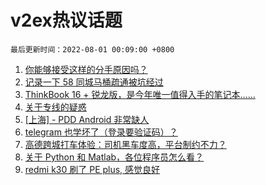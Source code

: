 # v2ex热议话题

`最后更新时间：2022-08-01 00:09:00 +0800`

1. [你能够接受这样的分手原因吗？](https://www.v2ex.com/t/869788)
1. [记录一下 58 同城马桶疏通被坑经过](https://www.v2ex.com/t/869740)
1. [ThinkBook 16 + 锐龙版，是今年唯一值得入手的笔记本……](https://www.v2ex.com/t/869722)
1. [关于专线的疑惑](https://www.v2ex.com/t/869775)
1. [[上海] - PDD Android 非常缺人](https://www.v2ex.com/t/869790)
1. [telegram 也学坏了（登录要验证码）？](https://www.v2ex.com/t/869726)
1. [高德跨城打车体验：司机黑车度高，平台制约不力？](https://www.v2ex.com/t/869757)
1. [关于 Python 和 Matlab，各位程序员怎么看？](https://www.v2ex.com/t/869764)
1. [redmi k30 刷了 PE plus, 感觉良好](https://www.v2ex.com/t/869772)

